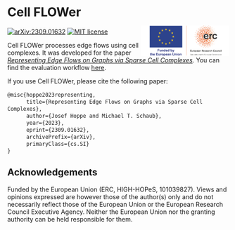 # Cell FLOWer

<img align="right" style="width:200px;margin-top:-5px" src="readme_src/LOGO_ERC-FLAG_FP.png">

[![arXiv:2309.01632](https://img.shields.io/badge/arXiv-2309.01632-b31b1b.svg?logo=arxiv)](https://arxiv.org/abs/2309.01632)
[![MIT license](https://img.shields.io/badge/License-MIT-blue.svg)](https://github.com/josefhoppe/cell-flower/blob/main/LICENSE)

Cell FLOWer processes edge flows using cell complexes.
It was developed for the paper [*Representing Edge Flows on Graphs via Sparse Cell Complexes*](https://arxiv.org/abs/2309.01632).
You can find the evaluation workflow [here](https://github.com/josefhoppe/edge-flow-cell-complexes).

If you use Cell FLOWer, please cite the following paper:

```
@misc{hoppe2023representing,
      title={Representing Edge Flows on Graphs via Sparse Cell Complexes}, 
      author={Josef Hoppe and Michael T. Schaub},
      year={2023},
      eprint={2309.01632},
      archivePrefix={arXiv},
      primaryClass={cs.SI}
}
```

## Acknowledgements

Funded by the European Union (ERC, HIGH-HOPeS, 101039827). Views and opinions expressed are however those of the author(s) only and do not necessarily reflect those of the European Union or the European Research Council Executive Agency. Neither the European Union nor the granting authority can be held responsible for them.